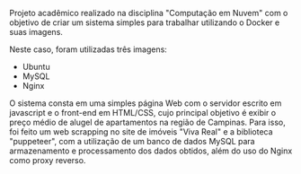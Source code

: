 Projeto acadêmico realizado na disciplina "Computação em Nuvem" com o objetivo de criar um sistema simples para trabalhar utilizando o Docker e suas imagens.

Neste caso, foram utilizadas três imagens:
- Ubuntu
- MySQL
- Nginx

O sistema consta em uma simples página Web com o servidor escrito em javascript e o front-end em HTML/CSS, cujo principal objetivo é exibir o preço médio de alugel
de apartamentos na região de Campinas. Para isso, foi feito um web scrapping no site de imóveis "Viva Real" e a biblioteca "puppeteer", com a utilização de um banco
de dados MySQL para armazenamento e processamento dos dados obtidos, além do uso do Nginx como proxy reverso. 
